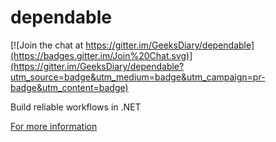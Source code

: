 dependable
==========

[![Join the chat at https://gitter.im/GeeksDiary/dependable](https://badges.gitter.im/Join%20Chat.svg)](https://gitter.im/GeeksDiary/dependable?utm_source=badge&utm_medium=badge&utm_campaign=pr-badge&utm_content=badge)

Build reliable workflows in .NET

[For more information](http://dependableproject.github.io/dependable/)